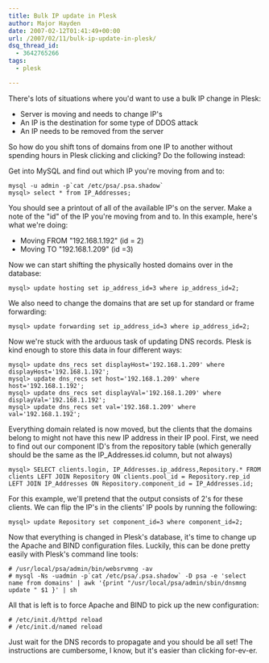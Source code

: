 ```yaml
---
title: Bulk IP update in Plesk
author: Major Hayden
date: 2007-02-12T01:41:49+00:00
url: /2007/02/11/bulk-ip-update-in-plesk/
dsq_thread_id:
  - 3642765266
tags:
  - plesk

---
```

There's lots of situations where you'd want to use a bulk IP change in Plesk:

* Server is moving and needs to change IP's
* An IP is the destination for some type of DDOS attack
* An IP needs to be removed from the server

So how do you shift tons of domains from one IP to another without spending hours in Plesk clicking and clicking? Do the following instead:

Get into MySQL and find out which IP you're moving from and to:

```
mysql -u admin -p`cat /etc/psa/.psa.shadow`
mysql> select * from IP_Addresses;
```

You should see a printout of all of the available IP's on the server. Make a note of the "id" of the IP you're moving from and to. In this example, here's what we're doing:

* Moving FROM "192.168.1.192" (id = 2)
* Moving TO "192.168.1.209" (id =3)

Now we can start shifting the physically hosted domains over in the database:

```
mysql> update hosting set ip_address_id=3 where ip_address_id=2;
```

We also need to change the domains that are set up for standard or frame forwarding:

```
mysql> update forwarding set ip_address_id=3 where ip_address_id=2;
```

Now we're stuck with the arduous task of updating DNS records. Plesk is kind enough to store this data in four different ways:

```
mysql> update dns_recs set displayHost='192.168.1.209' where displayHost='192.168.1.192';
mysql> update dns_recs set host='192.168.1.209' where host='192.168.1.192';
mysql> update dns_recs set displayVal='192.168.1.209' where displayVal='192.168.1.192';
mysql> update dns_recs set val='192.168.1.209' where val='192.168.1.192';
```

Everything domain related is now moved, but the clients that the domains belong to might not have this new IP address in their IP pool. First, we need to find out our component ID's from the repository table (which generally should be the same as the IP_Addresses.id column, but not always)

```
mysql> SELECT clients.login, IP_Addresses.ip_address,Repository.* FROM clients LEFT JOIN Repository ON clients.pool_id = Repository.rep_id LEFT JOIN IP_Addresses ON Repository.component_id = IP_Addresses.id;
```

For this example, we'll pretend that the output consists of 2's for these clients. We can flip the IP's in the clients' IP pools by running the following:

```
mysql> update Repository set component_id=3 where component_id=2;
```

Now that everything is changed in Plesk's database, it's time to change up the Apache and BIND configuration files. Luckily, this can be done pretty easily with Plesk's command line tools:

```
# /usr/local/psa/admin/bin/websrvmng -av
# mysql -Ns -uadmin -p`cat /etc/psa/.psa.shadow` -D psa -e 'select name from domains' | awk '{print "/usr/local/psa/admin/sbin/dnsmng update " $1 }' | sh
```

All that is left is to force Apache and BIND to pick up the new configuration:

```
# /etc/init.d/httpd reload
# /etc/init.d/named reload
```

Just wait for the DNS records to propagate and you should be all set! The instructions are cumbersome, I know, but it's easier than clicking for-ev-er.
